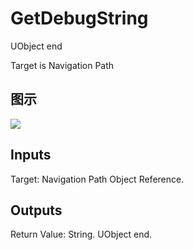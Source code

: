 # GetDebugString

UObject end

Target is Navigation Path

## 图示

![]($-20221218-17462681.png)

## Inputs

Target: Navigation Path Object Reference.  

## Outputs

Return Value: String. UObject end.

